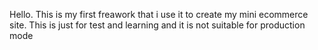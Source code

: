 Hello. This is my first freawork that i use it to create my mini ecommerce site.
This is just for test and learning and it is not suitable for production mode
